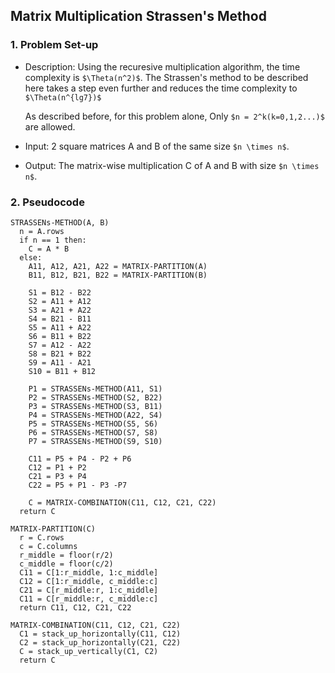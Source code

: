 ## Matrix Multiplication Strassen's Method
### 1. Problem Set-up

- Description: Using the recuresive multiplication algorithm, the time complexity is `$\Theta(n^2)$`. The Strassen's method to be described here takes a step even further and reduces the time complexity to `$\Theta(n^{lg7})$`

    As described before, for this problem alone, Only `$n = 2^k(k=0,1,2...)$` are allowed.

- Input: 2 square matrices A and B of the same size `$n \times n$`.

- Output: The matrix-wise multiplication C of A and B with size `$n \times n$`.

### 2. Pseudocode
```pseudocode
STRASSENs-METHOD(A, B)
  n = A.rows
  if n == 1 then:
    C = A * B
  else:
    A11, A12, A21, A22 = MATRIX-PARTITION(A)
    B11, B12, B21, B22 = MATRIX-PARTITION(B)

    S1 = B12 - B22
    S2 = A11 + A12
    S3 = A21 + A22
    S4 = B21 - B11
    S5 = A11 + A22
    S6 = B11 + B22
    S7 = A12 - A22
    S8 = B21 + B22
    S9 = A11 - A21
    S10 = B11 + B12

    P1 = STRASSENs-METHOD(A11, S1)
    P2 = STRASSENs-METHOD(S2, B22)
    P3 = STRASSENs-METHOD(S3, B11)
    P4 = STRASSENs-METHOD(A22, S4)
    P5 = STRASSENs-METHOD(S5, S6)
    P6 = STRASSENs-METHOD(S7, S8)
    P7 = STRASSENs-METHOD(S9, S10)

    C11 = P5 + P4 - P2 + P6
    C12 = P1 + P2
    C21 = P3 + P4
    C22 = P5 + P1 - P3 -P7

    C = MATRIX-COMBINATION(C11, C12, C21, C22)
  return C
```

```pseudocode
MATRIX-PARTITION(C)
  r = C.rows
  c = C.columns
  r_middle = floor(r/2)
  c_middle = floor(c/2)
  C11 = C[1:r_middle, 1:c_middle]
  C12 = C[1:r_middle, c_middle:c]
  C21 = C[r_middle:r, 1:c_middle]
  C11 = C[r_middle:r, c_middle:c]
  return C11, C12, C21, C22
```

```pseudocode
MATRIX-COMBINATION(C11, C12, C21, C22)
  C1 = stack_up_horizontally(C11, C12)
  C2 = stack_up_horizontally(C21, C22)
  C = stack_up_vertically(C1, C2)
  return C
```
